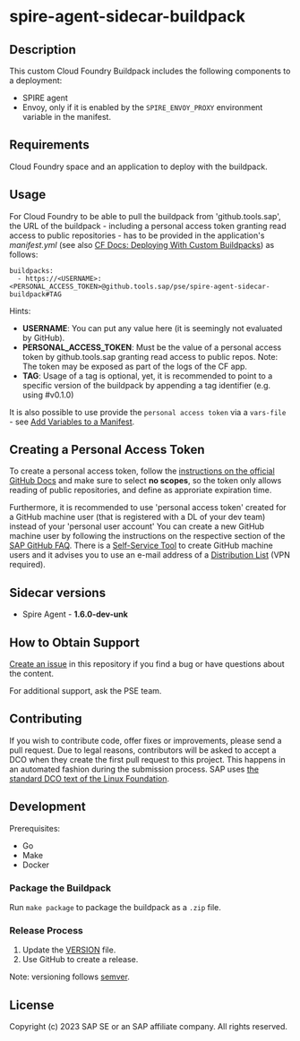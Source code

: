 # spire-agent-sidecar-buildpack
## Description
This custom Cloud Foundry Buildpack includes the following components to a deployment: 
- SPIRE agent 
- Envoy, only if it is enabled by the `SPIRE_ENVOY_PROXY` environment variable in the manifest.
## Requirements
Cloud Foundry space and an application to deploy with the buildpack.
## Usage
For Cloud Foundry to be able to pull the buildpack from 'github.tools.sap', the URL of the buildpack - including a personal access token granting read access to public repositories - has to be provided in the application's _manifest.yml_ (see also [CF Docs: Deploying With Custom Buildpacks](https://docs.cloudfoundry.org/buildpacks/custom.html#deploying-with-custom-buildpacks)) as follows:

```
buildpacks:
  - https://<USERNAME>:<PERSONAL_ACCESS_TOKEN>@github.tools.sap/pse/spire-agent-sidecar-buildpack#TAG
```

Hints:
- **USERNAME**: You can put any value here (it is seemingly not evaluated by GitHub).
- **PERSONAL_ACCESS_TOKEN**: Must be the value of a personal access token by github.tools.sap granting read access to public repos. Note: The token may be exposed as part of the logs of the CF app.
- **TAG**: Usage of a tag is optional, yet, it is recommended to point to a specific version of the buildpack by appending a tag identifier (e.g. using #v0.1.0)

It is also possible to use provide the `personal access token` via a `vars-file` - see [Add Variables to a Manifest](https://docs.cloudfoundry.org/devguide/deploy-apps/manifest-attributes.html#variable-substitution).

## Creating a Personal Access Token

To create a personal access token, follow the [instructions on the official GitHub Docs](https://docs.github.com/en/authentication/keeping-your-account-and-data-secure/creating-a-personal-access-token) and make sure to select **no scopes**, so the token only allows reading of public repositories, and define as approriate expiration time. 


Furthermore, it is recommended to use 'personal access token' created for a GitHub machine user (that is registered with a DL of your dev team) instead of your 'personal user account' You can create a new GitHub machine user by following the instructions on the respective section of the [SAP GitHub FAQ](https://pages.github.tools.sap/github/faq/#what-about-service-users). There is a [Self-Service Tool](https://technical-user-management.github.tools.sap/) to create GitHub machine users and it advises you to use an e-mail address of a [Distribution List](https://profiles.wdf.sap.corp/) (VPN required).


## Sidecar versions

- Spire Agent - **1.6.0-dev-unk**


## How to Obtain Support
[Create an issue](https://github.tools.sap/pse/spire-agent-sidecar-buildpack/issues) in this repository if you find a bug or have questions about the content.
 
For additional support, ask the PSE team.

## Contributing
If you wish to contribute code, offer fixes or improvements, please send a pull request. Due to legal reasons, contributors will be asked to accept a DCO when they create the first pull request to this project. This happens in an automated fashion during the submission process. SAP uses [the standard DCO text of the Linux Foundation](https://developercertificate.org/).

## Development

Prerequisites:

- Go
- Make
- Docker

### Package the Buildpack

Run `make package` to package the buildpack as a `.zip` file.

### Release Process

1. Update the [VERSION](VERSION) file.
2. Use GitHub to create a release.

Note: versioning follows [semver](https://semver.org/).

## License
Copyright (c) 2023 SAP SE or an SAP affiliate company. All rights reserved.
